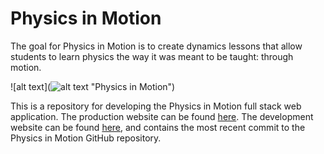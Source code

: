 # Physics in Motion

The goal for Physics in Motion is to create dynamics lessons that allow students to learn physics the way it was meant to be taught: through motion.

![alt text](![alt text](https://user-images.githubusercontent.com/8409329/62478390-fe2f9300-b778-11e9-9eef-8ef201de8f4f.png "Physics in Motion") "Physics in Motion")

This is a repository for developing the Physics in Motion full stack web application. The production website can be found [here](https://physicsinmotion.ca). The development website can be found [here](https://dev.physicsinmotion.ca), and contains the most recent commit to the Physics in Motion GitHub repository.
